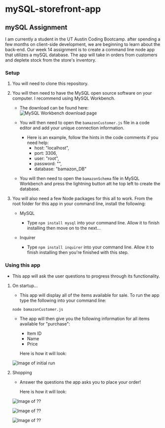 # mySQL-storefront-app
## mySQL Assignment

I am currently a student in the UT Austin Coding Bootcamp. after spending a few months on client-side development, we are beginning to learn about the back-end. Our week 14 assignment is to create a command line node app that utilizes a mySQL database. The app will take in orders from customers and deplete stock from the store's inventory.

### Setup

1. You will need to clone this repository.

2. You will then need to have the MySQL open source software on your computer. I recommend using MySQL Workbench. 

    * The download can be found here: ![MySQL Workbench download page](https://dev.mysql.com/downloads/workbench/)

    * You will then need to open the `bamazonCustomer.js` file in a code editor and add your unique connection information.

        * Here is an example, follow the hints in the code comments if you need help:
            * host: "localhost",
            * port: 3306,
            * user: "root",
            * password: "",
            * database: "bamazon_DB"

    * You will then need to open the `bamazonSchema` file in MySQL Workbench and press the lightning button att he top left to create the database.

3. You will also need a few Node packages for this all to work. From the root folder for this app in your command line, install the following:

    * MySQL
        * Type `npm install mysql` into your command line. Allow it to finish installing then move on to the next...

    * Inquirer
        * Type `npm install inquirer` into your command line. Allow it to finish installing then you're finished with this step.

### Using this app

* This app will ask the user questions to progress through its functionality.

1. On startup... 

    * This app will display all of the items available for sale. To run the app type the following into your command line: 
        
     `node bamazonCustomer.js`
    
    * The app will then give you the following information for all items available for "purchase":
        
        * Item ID
        * Name
        * Price
        
       Here is how it will look:

    ![Image of initial run](/images/??.png)

2. Shopping

    * Answer the questions the app asks you to place your order!

        Here is how it will look:

    ![Image of ??](/images/spotify.png)

    ![Image of ??](/images/movie.png)

    ![Image of ??](/images/DoIt.png)